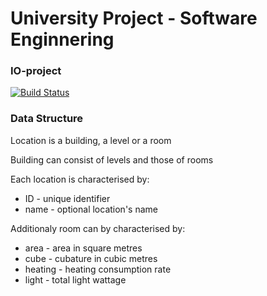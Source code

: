
# University Project - Software Enginnering 

### IO-project
[![Build Status](https://travis-ci.org/Rybov/IO-project.svg?branch=master)](https://travis-ci.org/Rybov/IO-project)




### Data Structure
<p>
  Location is a building, a level or a room
<p/>

<p>
  Building can consist of levels and those of rooms
</p>
Each location is characterised by:
<ul>
<li>ID - unique identifier
<li>name - optional location's name
</ul>
Additionaly room can by characterised by:
<ul>
<li>area - area in square metres
<li>cube - cubature in cubic metres
<li>heating - heating consumption rate
<li>light - total light wattage
</ul>
